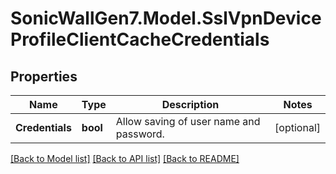 # SonicWallGen7.Model.SslVpnDeviceProfileClientCacheCredentials

## Properties

Name | Type | Description | Notes
------------ | ------------- | ------------- | -------------
**Credentials** | **bool** | Allow saving of user name and password. | [optional] 

[[Back to Model list]](../README.md#documentation-for-models) [[Back to API list]](../README.md#documentation-for-api-endpoints) [[Back to README]](../README.md)

